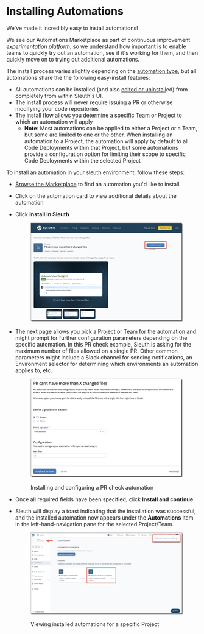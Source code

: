 # Installing Automations

We've made it incredibly easy to install automations!&#x20;

We see our Automations Marketplace as part of continuous improvement _experimentation platform_, so we understand how important is to enable teams to quickly try out an automation, see if it's working for them, and then quickly move on to trying out additional automations.

The install process varies slightly depending on the [automation type](browsing-the-marketplace.md#automation-types), but all automations share the the following easy-install features:

* All automations can be installed (and also [edited or uninstall](editing-and-uninstalling-automations.md)ed) from completely from within Sleuth's UI.
* The install process will never require issuing a PR or otherwise modifying your code repositories
* The install flow allows you determine a specific Team or Project to which an automation will apply
  * **Note**: Most automations can be applied to either a Project or a Team, but some are limited to one or the other. When installing an automation to a Project, the automation will apply by default to all Code Deployments within that Project, but some automations provide a configuration option for limiting their scope to specific Code Deployments within the selected Project&#x20;

To install an automation in your sleuth environment, follow these steps:

* [Browse the Marketplace](browsing-the-marketplace.md) to find an automation you'd like to install
* Click on the automation card to view additional details about the automation
*   Click **Install in Sleuth**&#x20;

    <figure><img src="../.gitbook/assets/image (106).png" alt=""><figcaption></figcaption></figure>
*   The next page allows you pick a Project or Team for the automation and might prompt for further configuration parameters depending on the specific automation.  In this PR check example, Sleuth is asking for the maximum number of files allowed on a single PR. Other common parameters might include a Slack channel for sending notifications, an Environment selector for determining which environments an automation applies to, etc.&#x20;

    <figure><img src="../.gitbook/assets/image (108).png" alt=""><figcaption><p>Installing and configuring a PR check automation</p></figcaption></figure>
* Once all required fields have been specified, click **Install and continue**
*   Sleuth will display a toast indicating that the installation was successful, and the installed automation now appears under the **Automations** item in the left-hand-navigation pane for the selected Project/Team.

    <figure><img src="../.gitbook/assets/image (109).png" alt=""><figcaption><p>Viewing installed automations for a specific Project</p></figcaption></figure>
